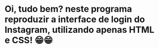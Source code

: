 # Oi, tudo bem? neste programa reproduzir a interface de login do Instagram, utilizando apenas HTML e CSS! 😁😁
